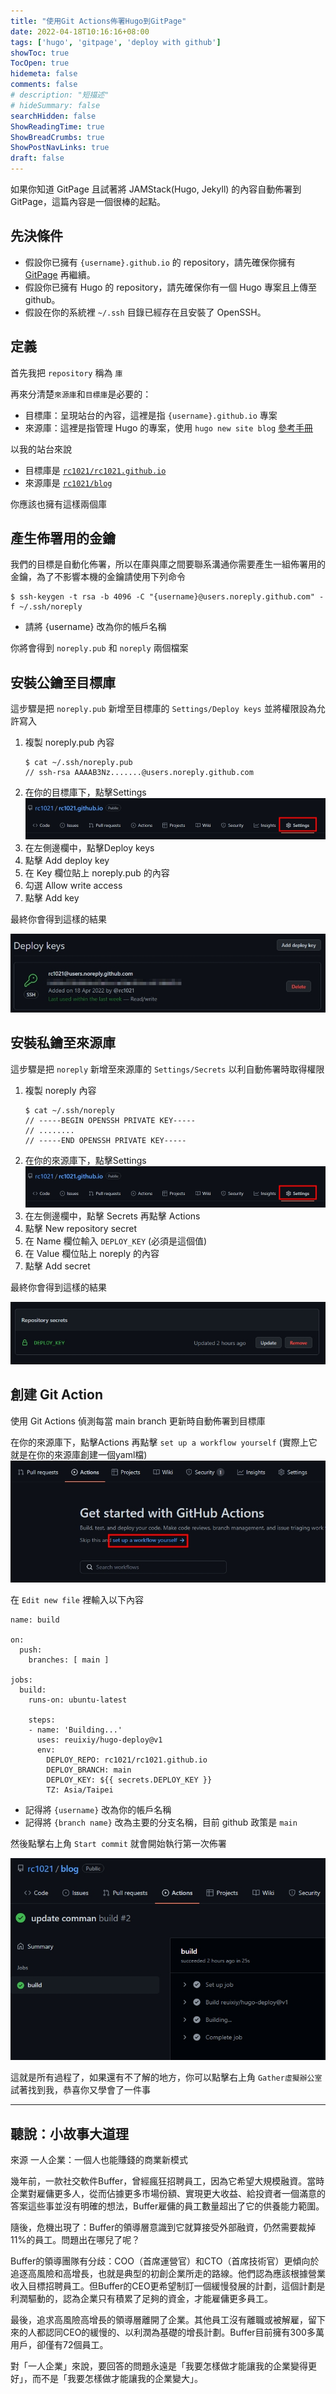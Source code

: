 ```yaml
---
title: "使用Git Actions佈署Hugo到GitPage"
date: 2022-04-18T10:16:16+08:00
tags: ['hugo', 'gitpage', 'deploy with github']
showToc: true
TocOpen: true
hidemeta: false
comments: false
# description: "短描述"
# hideSummary: false
searchHidden: false
ShowReadingTime: true
ShowBreadCrumbs: true
ShowPostNavLinks: true
draft: false
---
```


如果你知道 GitPage 且試著將 JAMStack(Hugo, Jekyll) 的內容自動佈署到 GitPage，這篇內容是一個很棒的起點。

## 先決條件

- 假設你已擁有 `{username}.github.io` 的 repository，請先確保你擁有 [GitPage](https://pages.github.com/) 再繼續。
- 假設你已擁有 Hugo 的 repository，請先確保你有一個 Hugo 專案且上傳至 github。
- 假設在你的系統裡 `~/.ssh` 目錄已經存在且安裝了 OpenSSH。

## 定義

首先我把 `repository` 稱為 `庫`

再來分清楚`來源庫`和`目標庫`是必要的：

- 目標庫：呈現站台的內容，這裡是指 `{username}.github.io` 專案
- 來源庫：這裡是指管理 Hugo 的專案，使用 `hugo new site blog` [參考手冊](https://gohugo.io/getting-started/quick-start/)

以我的站台來說 

- 目標庫是 [`rc1021/rc1021.github.io`](https://github.com/rc1021/rc1021.github.io)
- 來源庫是 [`rc1021/blog`](https://github.com/rc1021/blog)

你應該也擁有這樣兩個庫

## 產生佈署用的金鑰

我們的目標是自動化佈署，所以在庫與庫之間要聯系溝通你需要產生一組佈署用的金鑰，為了不影響本機的金鑰請使用下列命令

```
$ ssh-keygen -t rsa -b 4096 -C "{username}@users.noreply.github.com" -f ~/.ssh/noreply
```

- 請將 {username} 改為你的帳戶名稱

你將會得到 `noreply.pub` 和 `noreply` 兩個檔案

## 安裝公鑰至目標庫

這步驟是把 `noreply.pub` 新增至目標庫的 `Settings/Deploy keys` 並將權限設為允許寫入

1. 複製 noreply.pub 內容
    ```
    $ cat ~/.ssh/noreply.pub
    // ssh-rsa AAAAB3Nz.......@users.noreply.github.com
    ```
2. 在你的目標庫下，點擊Settings ![Settings1](1650251777396.jpg)
3. 在左側邊欄中，點擊Deploy keys
4. 點擊 Add deploy key
5. 在 Key 欄位貼上 noreply.pub 的內容
6. 勾選 Allow write access
7. 點擊 Add key 

最終你會得到這樣的結果

![Result1](1650253565960.jpg)

## 安裝私鑰至來源庫

這步驟是把 `noreply` 新增至來源庫的 `Settings/Secrets` 以利自動佈署時取得權限

1. 複製 noreply 內容
    ```
    $ cat ~/.ssh/noreply
    // -----BEGIN OPENSSH PRIVATE KEY-----
    // ........
    // -----END OPENSSH PRIVATE KEY-----
    ```
2. 在你的來源庫下，點擊Settings ![Settings](1650251777396.jpg)
3. 在左側邊欄中，點擊 Secrets 再點擊 Actions
4. 點擊 New repository secret
5. 在 Name 欄位輸入 `DEPLOY_KEY` (必須是這個值)
6. 在 Value 欄位貼上 noreply 的內容
8. 點擊 Add secret

最終你會得到這樣的結果

 ![安裝私鑰至來源庫](1650253654099.jpg)

## 創建 Git Action

使用 Git Actions 偵測每當 main branch 更新時自動佈署到目標庫

在你的來源庫下，點擊Actions 再點擊 `set up a workflow yourself` (實際上它就是在你的來源庫創建一個yaml檔)  ![Actions](1650254142113.jpg)

在 `Edit new file` 裡輸入以下內容

```
name: build

on:
  push:
    branches: [ main ]

jobs:
  build:
    runs-on: ubuntu-latest

    steps:
    - name: 'Building...'
      uses: reuixiy/hugo-deploy@v1
      env:
        DEPLOY_REPO: rc1021/rc1021.github.io
        DEPLOY_BRANCH: main
        DEPLOY_KEY: ${{ secrets.DEPLOY_KEY }}
        TZ: Asia/Taipei
```

- 記得將 `{username}` 改為你的帳戶名稱
- 記得將 `{branch name}` 改為主要的分支名稱，目前 github 政策是 `main`

然後點擊右上角 `Start commit` 就會開始執行第一次佈署

![Result](1650255112373.jpg)

這就是所有過程了，如果還有不了解的地方，你可以點擊右上角 `Gather虛擬辦公室` 試著找到我，恭喜你又學會了一件事

---

## 聽說：小故事大道理

來源 一人企業：一個人也能賺錢的商業新模式

幾年前，一款社交軟件Buffer，曾經瘋狂招聘員工，因為它希望大規模融資。當時企業對雇傭更多人，從而佔據更多市場份額、實現更大收益、給投資者一個滿意的答案這些事並沒有明確的想法，Buffer雇傭的員工數量超出了它的供養能力範圍。

隨後，危機出現了：Buffer的領導層意識到它就算接受外部融資，仍然需要裁掉11%的員工。問題出在哪兒了呢？

Buffer的領導團隊有分歧：COO（首席運營官）和CTO（首席技術官）更傾向於追逐高風險和高增長，也就是典型的初創企業所走的路線。他們認為應該根據營業收入目標招聘員工。但Buffer的CEO更希望制訂一個緩慢發展的計劃，這個計劃是利潤驅動的，認為企業只有積累了足夠的資金，才能雇傭更多員工。

最後，追求高風險高增長的領導層離開了企業。其他員工沒有離職或被解雇，留下來的人都認同CEO的緩慢的、以利潤為基礎的增長計劃。Buffer目前擁有300多萬用戶，卻僅有72個員工。

對「一人企業」來說，要回答的問題永遠是「我要怎樣做才能讓我的企業變得更好」，而不是「我要怎樣做才能讓我的企業變大」。
